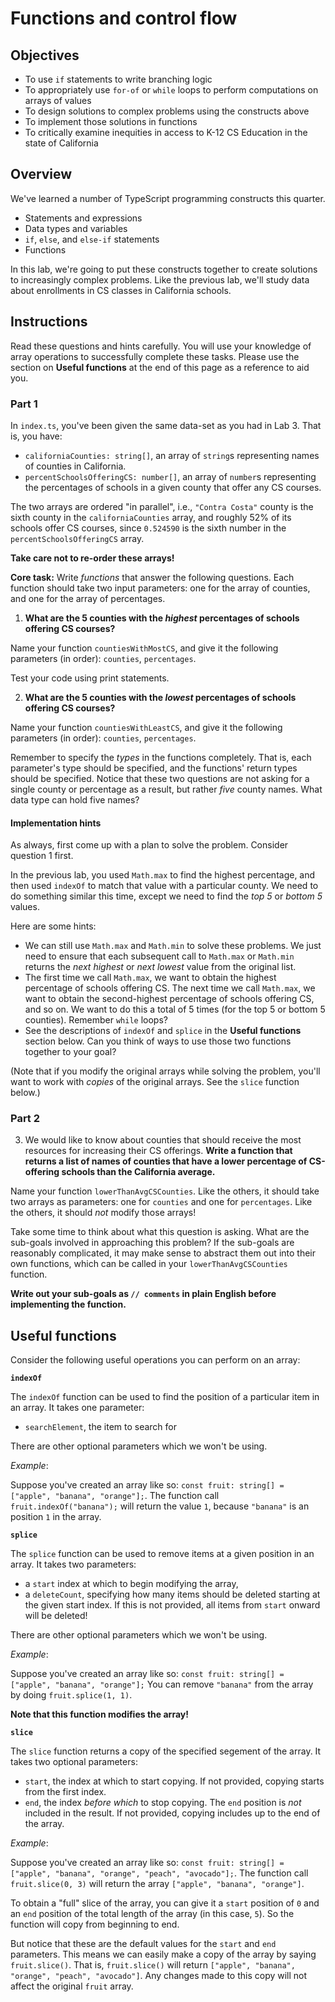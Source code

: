 # Functions and control flow

## Objectives

* To use `if` statements to write branching logic
* To appropriately use `for-of` or `while` loops to perform computations on arrays of values
* To design solutions to complex problems using the constructs above
* To implement those solutions in functions
* To critically examine inequities in access to K-12 CS Education in the state of California

## Overview

We've learned a number of TypeScript programming constructs this quarter.
* Statements and expressions
* Data types and variables
* `if`, `else`, and `else-if` statements
* Functions

In this lab, we're going to put these constructs together to create solutions to increasingly complex problems. Like the previous lab, we'll study data about enrollments in CS classes in California schools.

## Instructions

Read these questions and hints carefully. You will use your knowledge of array operations to successfully complete these tasks. Please use the section on **Useful functions** at the end of this page as a reference to aid you.

### Part 1

In `index.ts`, you've been given the same data-set as you had in Lab 3. That is, you have:
* `californiaCounties: string[]`, an array of `string`s representing names of counties in California.
* `percentSchoolsOfferingCS: number[]`, an array of `number`s representing the percentages of schools in a given county that offer any CS courses.

The two arrays are ordered "in parallel", i.e., `"Contra Costa"` county is the sixth county in the `californiaCounties` array, and roughly 52% of its schools offer CS courses, since `0.524590` is the sixth number in the `percentSchoolsOfferingCS` array.

**Take care not to re-order these arrays!**

**Core task:** Write _functions_ that answer the following questions. Each function should take two input parameters: one for the array of counties, and one for the array of percentages.

1. **What are the 5 counties with the _highest_ percentages of schools offering CS courses?**

Name your function `countiesWithMostCS`, and give it the following parameters (in order): `counties`, `percentages`.

Test your code using print statements.

2. **What are the 5 counties with the _lowest_ percentages of schools offering CS courses?**

Name your function `countiesWithLeastCS`, and give it the following parameters (in order): `counties`, `percentages`.

Remember to specify the _types_ in the functions completely. That is, each parameter's type should be specified, and the functions' return types should be specified. Notice that these two questions are not asking for a single county or percentage as a result, but rather _five_ county names. What data type can hold five names?

#### Implementation hints 
As always, first come up with a plan to solve the problem. Consider question 1 first.

In the previous lab, you used `Math.max` to find the highest percentage, and then used `indexOf` to match that value with a particular county. We need to do something similar this time, except we need to find the _top 5_ or _bottom 5_ values.

Here are some hints:
* We can still use `Math.max` and `Math.min` to solve these problems. We just need to ensure that each subsequent call to `Math.max` or `Math.min` returns the _next highest_ or _next lowest_ value from the original list.
* The first time we call `Math.max`, we want to obtain the highest percentage of schools offering CS. The next time we call `Math.max`, we want to obtain the second-highest percentage of schools offering CS, and so on. We want to do this a total of 5 times (for the top 5 or bottom 5 counties). Remember `while` loops?
* See the descriptions of `indexOf` and `splice` in the **Useful functions** section below. Can you think of ways to use those two functions together to your goal?

(Note that if you modify the original arrays while solving the problem, you'll want to work with _copies_ of the original arrays. See the `slice` function below.)

### Part 2

3. We would like to know about counties that should receive the most resources for increasing their CS offerings. **Write a function that returns a list of names of counties that have a lower percentage of CS-offering schools than the California average.**

Name your function `lowerThanAvgCSCounties`. Like the others, it should take two arrays as parameters: one for `counties` and one for `percentages`. Like the others, it should _not_ modify those arrays!

Take some time to think about what this question is asking. What are the sub-goals involved in approaching this problem? If the sub-goals are reasonably complicated, it may make sense to abstract them out into their own functions, which can be called in your `lowerThanAvgCSCounties` function.

**Write out your sub-goals as `// comments` in plain English before implementing the function.**

## Useful functions

Consider the following useful operations you can perform on an array:

**`indexOf`**

The `indexOf` function can be used to find the position of a particular item in an array. It takes one parameter:
* `searchElement`, the item to search for

There are other optional parameters which we won't be using.

_Example_:

Suppose you've created an array like so: `const fruit: string[] = ["apple", "banana", "orange"];`. The function call `fruit.indexOf("banana");` will return the value `1`, because `"banana"` is an position `1` in the array.

**`splice`**

The `splice` function can be used to remove items at a given position in an array. It takes two parameters:
* a `start` index at which to begin modifying the array,
* a `deleteCount`, specifying how many items should be deleted starting at the given start index. If this is not provided, all items from `start` onward will be deleted!

There are other optional parameters which we won't be using.

_Example_: 

Suppose you've created an array like so: `const fruit: string[] = ["apple", "banana", "orange"];` You can remove `"banana"` from the array by doing `fruit.splice(1, 1)`.

**Note that this function modifies the array!**

**`slice`**

The `slice` function returns a copy of the specified segement of the array. It takes two optional parameters:

* `start`, the index at which to start copying. If not provided, copying starts from the first index.
* `end`, the index _before which_ to stop copying. The `end` position is _not_ included in the result. If not provided, copying includes up to the end of the array.

_Example_:

Suppose you've created an array like so: `const fruit: string[] = ["apple", "banana", "orange", "peach", "avocado"];`. The function call `fruit.slice(0, 3)` will return the array `["apple", "banana", "orange"]`.

To obtain a "full" slice of the array, you can give it a `start` position of `0` and an `end` position of the total length of the array (in this case, `5`). So the function will copy from beginning to end.

But notice that these are the default values for the `start` and `end` parameters. This means we can easily make a copy of the array by saying `fruit.slice()`. That is, `fruit.slice()` will return `["apple", "banana", "orange", "peach", "avocado"]`. Any changes made to this copy will not affect the original `fruit` array.

